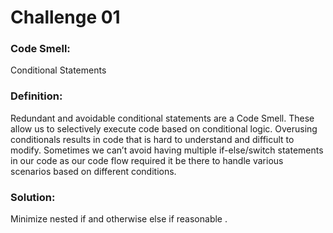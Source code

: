 # Challenge 01

### Code Smell:
Conditional Statements 
### Definition:
Redundant and avoidable conditional statements are a Code Smell.
These allow us to selectively execute code based on conditional logic. Overusing conditionals results in code that is hard to understand and difficult to modify.
Sometimes we can’t avoid having multiple if-else/switch statements in our code as our code flow required it be there to handle various scenarios based on different conditions.
### Solution:
Minimize nested if and otherwise else if reasonable .
